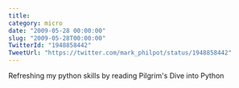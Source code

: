 ```yaml
---
title: 
category: micro
date: "2009-05-28 00:00:00"
slug: "2009-05-28T00:00:00"
TwitterId: "1948858442"
TweetUrl: "https://twitter.com/mark_philpot/status/1948858442"
---
```


Refreshing my python skills by reading Pilgrim's Dive into Python

